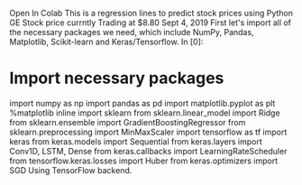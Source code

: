 Open In Colab
This is a regression lines to predict stock prices using Python
GE Stock price currntly Trading at $8.80 Sept 4, 2019
First let's import all of the necessary packages we need, which include NumPy, Pandas, Matplotlib, Scikit-learn and Keras/Tensorflow.
In [0]:

# Import necessary packages
import numpy as np
import pandas as pd
import matplotlib.pyplot as plt
%matplotlib inline
import sklearn
from sklearn.linear_model import Ridge
from sklearn.ensemble import GradientBoostingRegressor
from sklearn.preprocessing import MinMaxScaler
import tensorflow as tf
import keras
from keras.models import Sequential
from keras.layers import Conv1D, LSTM, Dense
from keras.callbacks import LearningRateScheduler
from tensorflow.keras.losses import Huber
from keras.optimizers import SGD
Using TensorFlow backend.
